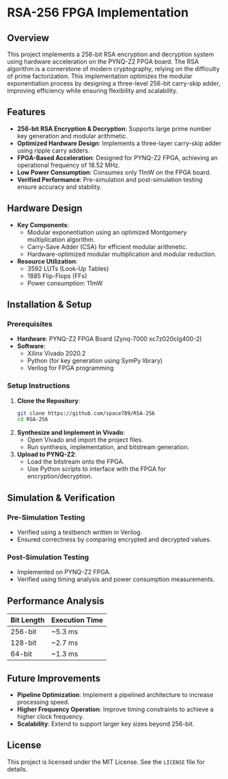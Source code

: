 # RSA-256 FPGA Implementation

## Overview
This project implements a 256-bit RSA encryption and decryption system using hardware acceleration on the PYNQ-Z2 FPGA board. The RSA algorithm is a cornerstone of modern cryptography, relying on the difficulty of prime factorization. This implementation optimizes the modular exponentiation process by designing a three-level 256-bit carry-skip adder, improving efficiency while ensuring flexibility and scalability.

## Features
- **256-bit RSA Encryption & Decryption**: Supports large prime number key generation and modular arithmetic.
- **Optimized Hardware Design**: Implements a three-layer carry-skip adder using ripple carry adders.
- **FPGA-Based Acceleration**: Designed for PYNQ-Z2 FPGA, achieving an operational frequency of 18.52 MHz.
- **Low Power Consumption**: Consumes only 11mW on the FPGA board.
- **Verified Performance**: Pre-simulation and post-simulation testing ensure accuracy and stability.

## Hardware Design
- **Key Components**:
  - Modular exponentiation using an optimized Montgomery multiplication algorithm.
  - Carry-Save Adder (CSA) for efficient modular arithmetic.
  - Hardware-optimized modular multiplication and modular reduction.
- **Resource Utilization**:
  - 3592 LUTs (Look-Up Tables)
  - 1885 Flip-Flops (FFs)
  - Power consumption: 11mW

## Installation & Setup
### Prerequisites
- **Hardware**: PYNQ-Z2 FPGA Board (Zynq-7000 xc7z020clg400-2)
- **Software**:
  - Xilinx Vivado 2020.2
  - Python (for key generation using SymPy library)
  - Verilog for FPGA programming

### Setup Instructions
1. **Clone the Repository**:
   ```sh
   git clone https://github.com/space789/RSA-256
   cd RSA-256
   ```
2. **Synthesize and Implement in Vivado**:
   - Open Vivado and import the project files.
   - Run synthesis, implementation, and bitstream generation.
3. **Upload to PYNQ-Z2**:
   - Load the bitstream onto the FPGA.
   - Use Python scripts to interface with the FPGA for encryption/decryption.

## Simulation & Verification
### Pre-Simulation Testing
- Verified using a testbench written in Verilog.
- Ensured correctness by comparing encrypted and decrypted values.

### Post-Simulation Testing
- Implemented on PYNQ-Z2 FPGA.
- Verified using timing analysis and power consumption measurements.

## Performance Analysis
| Bit Length | Execution Time |
|------------|---------------|
| 256-bit    | ~5.3 ms       |
| 128-bit    | ~2.7 ms       |
| 64-bit     | ~1.3 ms       |

## Future Improvements
- **Pipeline Optimization**: Implement a pipelined architecture to increase processing speed.
- **Higher Frequency Operation**: Improve timing constraints to achieve a higher clock frequency.
- **Scalability**: Extend to support larger key sizes beyond 256-bit.

## License
This project is licensed under the MIT License. See the `LICENSE` file for details.
